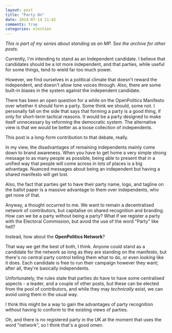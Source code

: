 ```yaml
---
layout: post
title: "Party On"
date: 2014-07-14 11:42
comments: true
categories: election
---
```

*This is part of my series about standing as an MP. See the archive for other posts.*

Currently, I'm intending to stand as an Independent candidate. I believe that candidates should be a lot more independent, and that parties, while useful for some things, tend to wield far too much power.

However, we find ourselves in a political climate that doesn't reward the independent, and doesn't allow lone voices through. Also, there are some built-in biases in the system against the independent candidate.

There has been an open question for a while on the OpenPolitics Manifesto over whether it should form a party. Some think we should, some not. I personally fall on the side that says that forming a party is a good thing, if only for short-term tactical reasons. It would be a party designed to make itself unnecessary by reforming the democratic system. The alternative view is that we would be better as a loose collection of independents.

This post is a long-form contribution to that debate, really.

In my view, the disadvantages of remaining independents mainly come down to brand awareness. When you have to get home a very simple strong message to as many people as possible, being able to present that in a unified way that people will come across in lots of places is a big advantage. Nuanced messages about being an independent but having a shared manifesto will get lost.

Also, the fact that parties get to have their party name, logo, and tagline on the ballot paper is a massive advantage to them over independents, who get none of that.

Anyway, a thought occurred to me. We want to remain a decentralised network of contributors, but capitalise on shared recognition and branding. How can we be a party without being a party? What if we register a party with the Electoral Commission, but avoid the use of the word "Party" like hell?

Instead, how about the **OpenPolitics Network**?

That way we get the best of both, I think. Anyone could stand as a candidate for the network as long as they are standing on the manifesto, but there's no central party control telling them what to do, or even *looking* like it does. Each candidate is free to run their campaign however they want; after all, they're basically independents.

Unfortunately, the rules state that parties do have to have some centralised aspects - a leader, and a couple of other posts, but these can be elected from the pool of contributors, and while they may *technically* exist, we can avoid using them in the usual way.

I think this might be a way to gain the advantages of party recognition without having to conform to the existing views of parties.

Oh, and there is no registered party in the UK at the moment that uses the word "network", so I think that's a good omen.
